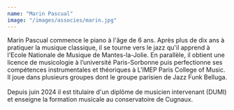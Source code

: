 ```yaml
---
name: "Marin Pascual"
image: "/images/associes/marin.jpg"
---
```


Marin Pascual commence le piano à l'âge de 6 ans. Après plus de dix ans à pratiquer la musique classique, il se tourne vers le jazz qu'il apprend à l'Ecole Nationale de Musique de Mantes-la-Jolie. En parallèle, il obtient une licence de musicologie à l’université Paris-Sorbonne puis perfectionne ses compétences instrumentales et théoriques à L'IMEP Paris College of Music. 
\
Il joue dans plusieurs groupes dont le groupe parisien de Jazz Funk Belluga.
\
\
Depuis juin 2024 il est titulaire d'un diplôme de musicien intervenant (DUMI) et enseigne la formation musicale au conservatoire de Cugnaux.